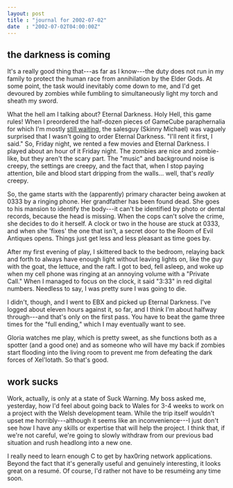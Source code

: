 ```yaml
---
layout: post
title : "journal for 2002-07-02"
date  : "2002-07-02T04:00:00Z"
---
```


## the darkness is coming

It's a really good thing that---as far as I know---the duty does not run in my family to protect the human race from annihilation by the Elder Gods.  At some point, the task would inevitably come down to me, and I'd get devoured by zombies while fumbling to simultaneously light my torch and sheath my sword.

What the hell am I talking about?  Eternal Darkness.  Holy Hell, this game rules!  When I preordered the half-dozen pieces of GameCube paraphernalia for which I'm mostly <a href='/countdown'>still waiting</a>, the salesguy (Skinny Michael) was vaguely surprised that I wasn't going to order Eternal Darkness. "I'll rent it first, I said."  So, Friday night, we rented a few movies and Eternal Darkness.  I played about an hour of it Friday night.  The zombies are nice and zombie-like, but they aren't the scary part.  The "music" and background noise is creepy, the settings are creepy, and the fact that, when I stop paying attention, bile and blood start dripping from the walls... well, that's <em>really</em> creepy.

So, the game starts with the (apparently) primary character being awoken at 0333 by a ringing phone.  Her grandfather has been found dead.  She goes to his mansion to identify the body---it can't be identified by photo or dental records, because the head is missing.  When the cops can't solve the crime, she decides to do it herself.  A clock or two in the house are stuck at 0333, and when she 'fixes' the one that isn't, a secret door to the Room of Evil Antiques opens.  Things just get less and less pleasant as time goes by.

After my first evening of play, I skittered back to the bedroom, relaying back and forth to always have enough light without leaving lights on, like the guy with the goat, the lettuce, and the raft.  I got to bed, fell asleep, and woke up when my cell phone was ringing at an annoying volume with a "Private Call." When I managed to focus on the clock, it said "3:33" in red digital numbers. Needless to say, I was pretty sure I was going to die.

I didn't, though, and I went to EBX and picked up Eternal Darkness.  I've logged about eleven hours against it, so far, and I think I'm about halfway through---and that's only on the first pass.  You have to beat the game three times for the "full ending," which I may eventually want to see.

Gloria watches me play, which is pretty sweet, as she functions both as a spotter (and a good one) and as someone who will have my back if zombies start flooding into the living room to prevent me from defeating the dark forces of Xel'lotath.  So that's good.

## work sucks

Work, actually, is only at a state of Suck Warning.  My boss asked me, yesterday, how I'd feel about going back to Wales for 3-4 weeks to work on a project with the Welsh development team.  While the trip itself wouldn't upset me horribly---although it seems like an inconvenience---I just don't see how I have any skills or expertise that will help the project.  I think that, if we're not careful, we're going to slowly withdraw from our previous bad situation and rush headlong into a new one.

I really need to learn enough C to get by hax0ring network applications. Beyond the fact that it's generally useful and genuinely interesting, it looks great on a resum&eacute;.  Of course, I'd rather not have to be resum&eacute;ing any time soon. 

